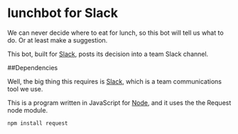 # lunchbot for Slack
We can never decide where to eat for lunch, so this bot will tell us what to do. Or at least make a suggestion.

This bot, built for [Slack](https://slack.com/), posts its decision into a team Slack channel.

##Dependencies

Well, the big thing this requires is [Slack](https://slack.com/), which is a team communications tool we use.

This is a program written in JavaScript for [Node](http://nodejs.org/), and it uses the the Request node module.

	npm install request
